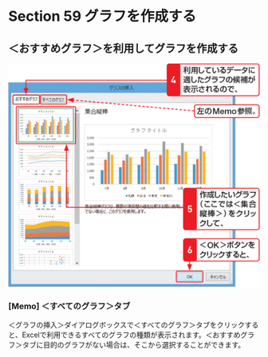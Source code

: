 # Section 59 グラフを作成する

## ＜おすすめグラフ＞を利用してグラフを作成する

![](002.png)

### [Memo] ＜すべてのグラフ＞タブ

＜グラフの挿入＞ダイアログボックスで＜すべてのグラフ＞タブをクリックすると、Excelで利用できるすべてのグラフの種類が表示されます。＜おすすめグラフ＞タブに目的のグラフがない場合は、そこから選択することができます。
